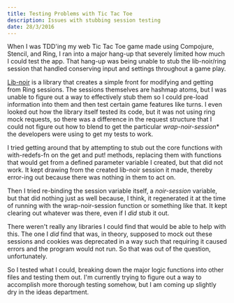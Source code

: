 ```yaml
---
title: Testing Problems with Tic Tac Toe
description: Issues with stubbing session testing
date: 28/3/2016
---
```


When I was TDD'ing my web Tic Tac Toe game made using Compojure, Stencil, and Ring, I ran into a major hang-up that severely limited how much I could test the app. That hang-up was being unable to stub the lib-noir/ring session that handled conserving input and settings throughout a game play.

[Lib-noir](https://github.com/noir-clojure/lib-noir) is a library that creates a simple front for modifying and getting from Ring sessions. The sessions themselves are hashmap atoms, but I was unable to figure out a way to effectively stub them so I could pre-load information into them and then test certain game features like turns. I even looked out how the library itself tested its code, but it was not using ring mock requests, so there was a difference in the request structure that I could not figure out how to blend to get the particular *wrap-noir-session** the developers were using to get my tests to work.

I tried getting around that by attempting to stub out the core functions with with-redefs-fn on the get and put! methods, replacing them with functions that would get from a defined parameter variable I created, but that did not work. It kept drawing from the created lib-noir session it made, thereby error-ing out because there was nothing in them to act on.

Then I tried re-binding the session variable itself, a *noir-session* variable, but that did nothing just as well because, I think, it regenerated it at the time of running with the wrap-noir-session function or something like that. It kept clearing out whatever was there, even if I *did* stub it out.

There weren't really any libraries I could find that would be able to help with this. The one I *did* find that was, in theory, supposed to mock out these sessions and cookies was deprecated in a way such that requiring it caused errors and the program would not run. So that was out of the question, unfortunately.

So I tested what I could, breaking down the major logic functions into other files and testing them out. I'm currently trying to figure out a way to accomplish more thorough testing somehow, but I am coming up slightly dry in the ideas department.
